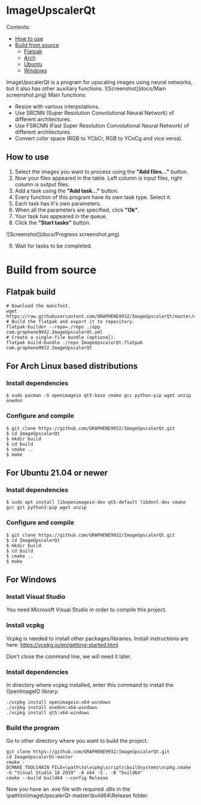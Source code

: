 # ImageUpscalerQt

Contents:
* [How to use](#how-to-use)
* [Build from source](#source)
    * [Flatpak](#flatpak-build)
    * [Arch](#arch-build)
    * [Ubuntu](#ubuntu-build)
    * [Windows](#windows-build)

ImageUpscalerQt is a program for upscaling images using neural networks, but it also has other auxiliary functions.
![Screenshot](docs/Main screenshot.png)
Main functions:

* Resize with various interpolations.
* Use SRCNN (Super Resolution Convolutional Neural Network) of different architectures.
* Use FSRCNN (Fast Super Resolution Convolutional Neural Network) of different architectures.
* Convert color space (RGB to YCbCr, RGB to YCoCg and vice versa).

## How to use <a name="how-to-use"/>
1. Select the images you want to process using the **"Add files..."** button.
2. Now your files appeared in the table. Left column is input files, right column is output files.
3. Add a task using the **"Add task..."** button.
4. Every function of this program have its own task type. Select it.
5. Each task has it's own parameters.
6. When all the parameters are specified, click **"Ok"**.
7. Your task has appeared in the queue.
8. Click the **"Start tasks"** button.

![Screenshot](docs/Progress screenshot.png)

9. Wait for tasks to be completed.

# Build from source <a name="source"/>
## Flatpak build <a name="flatpak-build"/>
```
# Download the manifest.
wget https://raw.githubusercontent.com/GRAPHENE9932/ImageUpscalerQt/master/com.graphene9932.ImageUpscalerQt.yml
# Build the flatpak and export it to repository.
flatpak-builder --repo=./repo ./app com.graphene9932.ImageUpscalerQt.yml
# Create a single-file bundle (optional).
flatpak build-bundle ./repo ImageUpscalerQt.flatpak com.graphene9932.ImageUpscalerQt
```
## For Arch Linux based distributions <a name="arch-build"/>
### Install dependencies
```
$ sudo pacman -S openimageio qt5-base cmake gcc python-pip wget unzip onednn
```
### Configure and compile
```
$ git clone https://github.com/GRAPHENE9932/ImageUpscalerQt.git
$ cd ImageUpscalerQt
$ mkdir build
$ cd build
$ cmake ..
$ make
```
## For Ubuntu 21.04 or newer <a name="ubuntu-build"/>
### Install dependencies
```
$ sudo apt install libopenimageio-dev qt5-default libdnnl-dev cmake gcc git python3-pip wget unzip
```
### Configure and compile
```
$ git clone https://github.com/GRAPHENE9932/ImageUpscalerQt.git
$ cd ImageUpscalerQt
$ mkdir build
$ cd build
$ cmake ..
$ make
```
## For Windows <a name="windows-build"/>

### Install Visual Studio
You need Microsoft Visual Studio in order to compile this project.

### Install vcpkg
Vcpkg is needed to install other packages/libraries.
Install instructions are here:
https://vcpkg.io/en/getting-started.html

Don't close the command line, we will need it later.
### Install dependencies
In directory where vcpkg installed, enter this command to install the OpenImageIO library:
```
./vcpkg install openimageio:x64-windows
./vcpkg install onednn:x64-windows
./vcpkg install qt5:x64-windows
```
### Build the program
Go to other directory where you want to build the project.
```
git clone https://github.com/GRAPHENE9932/ImageUpscalerQt.git
cd ImageUpscalerQt-master
cmake -DCMAKE_TOOLCHAIN_FILE=\path\to\vcpkg\scripts\buildsystems\vcpkg.cmake -G "Visual Studio 16 2019" -A x64 -S . -B "build64"
cmake --build build64 --config Release
```
Now you have an .exe file with required .dlls in the \path\to\ImageUpscalerQt-master\build64\Release folder.

